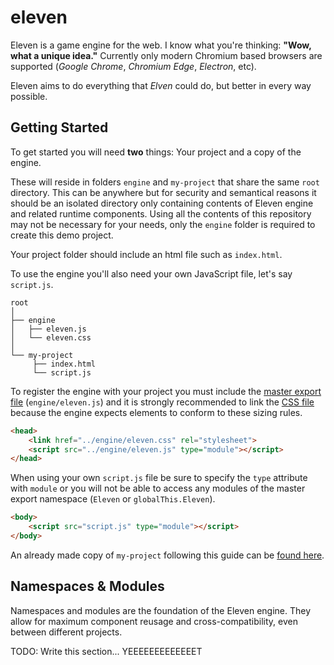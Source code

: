 # eleven

Eleven is a game engine for the web. I know what you're thinking: **"Wow, what a unique idea."** Currently only modern Chromium based browsers are supported (*Google Chrome*, *Chromium Edge*, *Electron*, etc).


Eleven aims to do everything that *Elven* could do, but better in every way possible.

## Getting Started

To get started you will need **two** things: Your project and a copy of the engine.
 
These will reside in folders `engine` and `my-project` that share the same `root` directory. This can be anywhere but for security and semantical reasons it should be an isolated directory only containing contents of Eleven engine and related runtime components. Using all the contents of this repository may not be necessary for your needs, only the `engine` folder is required to create this demo project.

Your project folder should include an html file such as `index.html`.

To use the engine you'll also need your own JavaScript file, let's say `script.js`.

```
root
│
├── engine
│   ├── eleven.js
│   └── eleven.css
│    
└── my-project
     ├── index.html
     └── script.js
```

To register the engine with your project you must include the [master export file](../engine/eleven.js) (`engine/eleven.js`) and it is strongly recommended to link the [CSS file](../engine/eleven.css) because the engine expects elements to conform to these sizing rules.

```html
<head>
    <link href="../engine/eleven.css" rel="stylesheet">
    <script src="../engine/eleven.js" type="module"></script>
</head>
```
When using your own `script.js` file be sure to specify the `type` attribute with `module` or you will not be able to access any modules of the master export namespace (`Eleven` or `globalThis.Eleven`).

```html
<body>
    <script src="script.js" type="module"></script>
</body>
 ```

An already made copy of `my-project` following this guide can be [found here](../my-project/).

## Namespaces & Modules

Namespaces and modules are the foundation of the Eleven engine. They allow for maximum component reusage and cross-compatibility, even between different projects.

TODO: Write this section... YEEEEEEEEEEEEET
